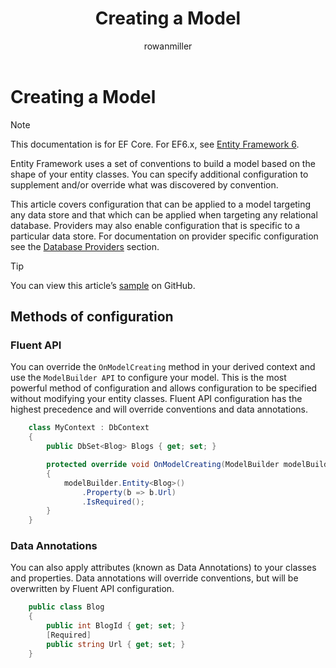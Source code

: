 ﻿---
title: Creating a Model
author: rowanmiller
ms.author: rowmil
manager: rowanmiller
ms.date: 10/27/2016
ms.topic: article
ms.assetid: 88253ff3-174e-485c-b3f8-768243d01ee1
ms.prod: entity-framework
uid: core/modeling/index
---
# Creating a Model

> [!NOTE]
> This documentation is for EF Core. For EF6.x, see [Entity Framework 6](../../ef6/index.md).

Entity Framework uses a set of conventions to build a model based on the shape of your entity classes. You can specify additional configuration to supplement and/or override what was discovered by convention.

This article covers configuration that can be applied to a model targeting any data store and that which can be applied when targeting any relational database. Providers may also enable configuration that is specific to a particular data store. For documentation on provider specific configuration see the [Database Providers](../providers/index.md) section.

> [!TIP]
> You can view this article’s [sample](https://github.com/aspnet/EntityFramework.Docs/tree/master/samples) on GitHub.

## Methods of configuration

### Fluent API

You can override the `OnModelCreating` method in your derived context and use the `ModelBuilder API` to configure your model. This is the most powerful method of configuration and allows configuration to be specified without modifying your entity classes. Fluent API configuration has the highest precedence and will override conventions and data annotations.

<!-- [!code-csharp[Main](samples/core/Modeling/FluentAPI/Samples/Required.cs?range=5-15&highlight=5-10)] -->

````csharp
    class MyContext : DbContext
    {
        public DbSet<Blog> Blogs { get; set; }

        protected override void OnModelCreating(ModelBuilder modelBuilder)
        {
            modelBuilder.Entity<Blog>()
                .Property(b => b.Url)
                .IsRequired();
        }
    }
````

### Data Annotations

You can also apply attributes (known as Data Annotations) to your classes and properties. Data annotations will override conventions, but will be overwritten by Fluent API configuration.

<!-- [!code-csharp[Main](samples/core/Modeling/DataAnnotations/Samples/Required.cs?range=11-16&highlight=4)] -->

````csharp
    public class Blog
    {
        public int BlogId { get; set; }
        [Required]
        public string Url { get; set; }
    }
````

